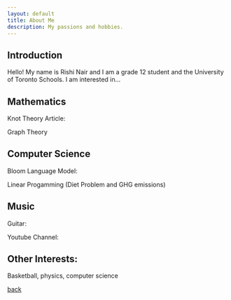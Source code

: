 ```yaml
---
layout: default
title: About Me
description: My passions and hobbies.
---
```


## Introduction

Hello! My name is Rishi Nair and I am a grade 12 student and the University of Toronto Schools. I am interested in...

## Mathematics

Knot Theory Article:

Graph Theory

## Computer Science

Bloom Language Model:

Linear Progamming (Diet Problem and GHG emissions)

## Music

Guitar:

Youtube Channel:

## Other Interests:

Basketball, physics, computer science

[back](./)
